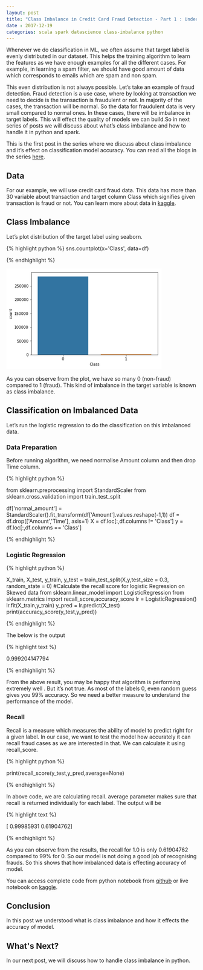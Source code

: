 ```yaml
---
layout: post
title: "Class Imbalance in Credit Card Fraud Detection - Part 1 : Understanding Effect on Model Accuracy"
date : 2017-12-19
categories: scala spark datascience class-imbalance python
---
```


Whenever we do classification in ML, we often assume that target label is evenly distributed in our dataset. This helps the training algorithm to learn the features as we have enough examples for all the different cases. For example, in learning a spam filter, we should have good amount of data which corresponds to emails which are spam and non spam.

This even distribution is not always possible. Let’s take an example of fraud detection. Fraud detection is a use case, where by looking at transaction we need to decide is the transaction is fraudulent or not. In majority of the cases, the transaction will be normal. So the data for fraudulent data is very small compared to normal ones. In these cases, there will be imbalance in target labels. This will effect the quality of models we can build.So in next series of posts we will discuss about what’s class imbalance and how to handle it in python and spark.

This is the first post in the series where we discuss about class imbalance and it’s effect on classification model accuracy. You can read all the blogs in the series [here](/categories/class-imbalance).


## Data

For our example, we will use credit card fraud data. This data has more than 30 variable about transaction and target column Class which signifies given transaction is fraud or not. You can learn more about data in [kaggle](https://www.kaggle.com/dalpozz/creditcardfraud).

## Class Imbalance

Let’s plot distribution of the target label using seaborn.

{% highlight python %}
sns.countplot(x='Class', data=df)

{% endhighlight %}

![Imbalance Plot](/images/credit_card_class_plot.png)

As you can observe from the plot, we have so many 0 (non-fraud) compared to 1 (fraud). This kind of imbalance in the target variable is known as class imbalance.

## Classification on Imbalanced Data

Let’s run the logistic regression to do the classification on this imbalanced data.

### Data Preparation

Before running algorithm, we need normalise Amount column and then drop Time column.

{% highlight python %}

from sklearn.preprocessing import StandardScaler
from sklearn.cross_validation import train_test_split

df['normal_amount'] = StandardScaler().fit_transform(df['Amount'].values.reshape(-1,1))
df = df.drop(['Amount','Time'], axis=1)
X = df.loc[:,df.columns != 'Class']
y = df.loc[:,df.columns == 'Class']

{% endhighlight %}

### Logistic Regression

{% highlight python %}

X_train, X_test, y_train, y_test = train_test_split(X,y,test_size = 0.3, random_state = 0)
#Calculate the recall score for logistic Regression on Skewed data
from sklearn.linear_model import LogisticRegression
from sklearn.metrics import recall_score,accuracy_score
lr = LogisticRegression()
lr.fit(X_train,y_train)
y_pred = lr.predict(X_test)
print(accuracy_score(y_test,y_pred))

{% endhighlight %}

The below is the output

{% highlight text %}

0.999204147794

{% endhighlight %}

From the above result, you may be happy that algorithm is performing extremely well . But it’s not true. As most of the labels 0, even random guess gives you 99% accuracy. So we need a better measure to understand the performance of the model.

### Recall

Recall is a measure which measures the ability of model to predict right for a given label. In our case, we want to test the model how accurately it can recall fraud cases as we are interested in that. We can calculate it using recall_score.

{% highlight python %}

print(recall_score(y_test,y_pred,average=None)

{% endhighlight %}

In above code, we are calculating recall. average parameter makes sure that recall is returned individually for each label. The output will be

{% highlight text %}

[ 0.99985931  0.61904762]

{% endhighlight %}

As you can observe from the results, the recall for 1.0 is only 0.61904762 compared to 99% for 0. So our model is not doing a good job of recognising frauds. So this shows that how imbalanced data is effecting accuracy of model.

You can access complete code from python notebook from [github](https://github.com/phatak-dev/spark-ml-kaggle/blob/master/python/credit_card_class_imbalance.ipynb) or live notebook on [kaggle](https://www.kaggle.com/madhukaraphatak/under-sampling-to-achieve-better-recall).


## Conclusion

In this post we understood what is class imbalance and how it effects the accuracy of model.

## What's Next?

In our next post, we will discuss how to handle class imbalance in python.


